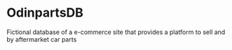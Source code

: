 # OdinpartsDB
Fictional database of a e-commerce site that provides a platform to sell and by aftermarket car parts
